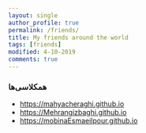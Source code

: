 ```yaml
---
layout: single
author_profile: true
permalink: /friends/
title: My friends around the world
tags: [friends]
modified: 4-10-2019
comments: true
---
```


### همکلاسی‌ها
* https://mahyacheraghi.github.io
* https://Mehrangizbaghi.github.io
* https://mobinaEsmaeilpour.github.io




